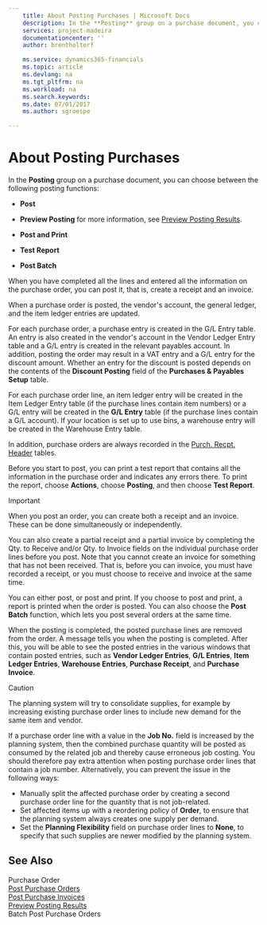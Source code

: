 ```yaml
---
    title: About Posting Purchases | Microsoft Docs
    description: In the **Posting** group on a purchase document, you can choose between the following posting functions:
    services: project-madeira
    documentationcenter: ''
    author: brentholtorf

    ms.service: dynamics365-financials
    ms.topic: article
    ms.devlang: na
    ms.tgt_pltfrm: na
    ms.workload: na
    ms.search.keywords:
    ms.date: 07/01/2017
    ms.author: sgroespe

---
```

# About Posting Purchases
In the **Posting** group on a purchase document, you can choose between the following posting functions:  
  
-   **Post**  
  
-   **Preview Posting** for more information, see [Preview Posting Results](../FullExperience/how-to-preview-posting-results.md).  
  
-   **Post and Print**  
  
-   **Test Report**  
  
-   **Post Batch**  
  
 When you have completed all the lines and entered all the information on the purchase order, you can post it, that is, create a receipt and an invoice.  
  
 When a purchase order is posted, the vendor's account, the general ledger, and the item ledger entries are updated.  
  
 For each purchase order, a purchase entry is created in the G/L Entry table. An entry is also created in the vendor's account in the Vendor Ledger Entry table and a G/L entry is created in the relevant payables account. In addition, posting the order may result in a VAT entry and a G/L entry for the discount amount. Whether an entry for the discount is posted depends on the contents of the **Discount Posting** field of the **Purchases & Payables Setup** table.  
  
 For each purchase order line, an item ledger entry will be created in the Item Ledger Entry table (if the purchase lines contain item numbers) or a G/L entry will be created in the **G/L Entry** table (if the purchase lines contain a G/L account). If your location is set up to use bins, a warehouse entry will be created in the Warehouse Entry table.  
  
 In addition, purchase orders are always recorded in the [Purch. Recpt. Header](../FullExperience/($%20T_122%20Purch.%20Inv.%20Header%20$).md) tables.  
  
 Before you start to post, you can print a test report that contains all the information in the purchase order and indicates any errors there. To print the report, choose **Actions**, choose **Posting**, and then choose **Test Report**.  
  
> [!IMPORTANT]  
>  When you post an order, you can create both a receipt and an invoice. These can be done simultaneously or independently.  
>   
>  You can also create a partial receipt and a partial invoice by completing the Qty. to Receive and/or Qty. to Invoice fields on the individual purchase order lines before you post. Note that you cannot create an invoice for something that has not been received. That is, before you can invoice, you must have recorded a receipt, or you must choose to receive and invoice at the same time.  
  
 You can either post, or post and print. If you choose to post and print, a report is printed when the order is posted. You can also choose the **Post Batch** function, which lets you post several orders at the same time.  
  
 When the posting is completed, the posted purchase lines are removed from the order. A message tells you when the posting is completed. After this, you will be able to see the posted entries in the various windows that contain posted entries, such as **Vendor Ledger Entries**, **G/L Entries**, **Item Ledger Entries**, **Warehouse Entries**, **Purchase Receipt**, and **Purchase Invoice**.  
  
> [!CAUTION]  
>  The planning system will try to consolidate supplies, for example by increasing existing purchase order lines to include new demand for the same item and vendor.  
>   
>  If a purchase order line with a value in the **Job No.** field is increased by the planning system, then the combined purchase quantity will be posted as consumed by the related job and thereby cause erroneous job costing. You should therefore pay extra attention when posting purchase order lines that contain a job number. Alternatively, you can prevent the issue in the following ways:  
>   
>  -   Manually split the affected purchase order by creating a second purchase order line for the quantity that is not job-related.  
> -   Set affected items up with a reordering policy of **Order**, to ensure that the planning system always creates one supply per demand.  
> -   Set the **Planning Flexibility** field on purchase order lines to **None**, to specify that such supplies are newer modified by the planning system.  
  
## See Also  
 Purchase Order   
 [Post Purchase Orders](../FullExperience/how-to-post-purchase-orders.md)   
 [Post Purchase Invoices](../FullExperience/how-to-post-purchase-invoices.md)   
 [Preview Posting Results](../FullExperience/how-to-preview-posting-results.md)   
 Batch Post Purchase Orders